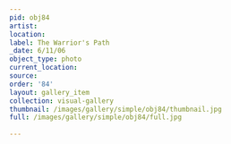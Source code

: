 ```yaml
---
pid: obj84
artist: 
location: 
label: The Warrior's Path
_date: 6/11/06
object_type: photo
current_location: 
source: 
order: '84'
layout: gallery_item
collection: visual-gallery
thumbnail: /images/gallery/simple/obj84/thumbnail.jpg
full: /images/gallery/simple/obj84/full.jpg
 
---
```

